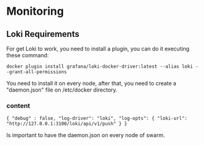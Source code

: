 # Monitoring
 ## Loki Requirements
 For get Loki to work, you need to install a plugin, you can do it executing these command:
 
 `docker plugin install grafana/loki-docker-driver:latest --alias loki --grant-all-permissions`
 
 You need to install it on every node, after that, you need to create a "daemon.json" file on /etc/docker directory.
 
 ### content
 `{
    "debug" : false,
    "log-driver": "loki",
    "log-opts": {
        "loki-url": "http://127.0.0.1:3100/loki/api/v1/push"
    }
}
`

Is important to have the daemon.json on every node of swarm.
